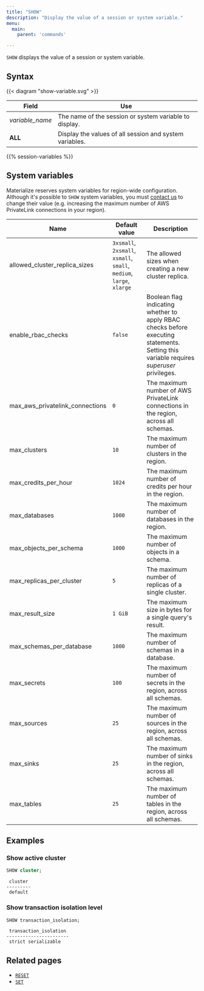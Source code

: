 ```yaml
---
title: "SHOW"
description: "Display the value of a session or system variable."
menu:
  main:
    parent: 'commands'

---
```


`SHOW` displays the value of a session or system variable.

## Syntax

{{< diagram "show-variable.svg" >}}

Field                  | Use
-----------------------|-----
_variable&lowbar;name_ | The name of the session or system variable to display.
**ALL**                | Display the values of all session and system variables.

{{% session-variables %}}

## System variables

Materialize reserves system variables for region-wide configuration. Although it's possible to `SHOW` system variables, you must [contact us](https://materialize.com/contact/) to change their value (e.g. increasing the maximum number of AWS PrivateLink connections in your region).

Name                                        | Default value                                                       | Description   |
--------------------------------------------|---------------------------------------------------------------------|---------------|
allowed_cluster_replica_sizes               | `3xsmall`, `2xsmall`, `xsmall`, `small`, `medium`, `large`, `xlarge`| The allowed sizes when creating a new cluster replica.
enable_rbac_checks                          | `false`                                                             | Boolean flag indicating whether to apply RBAC checks before executing statements. Setting this variable requires _superuser_ privileges.
max_aws_privatelink_connections             | `0`                                                                 | The maximum number of AWS PrivateLink connections in the region, across all schemas.
max_clusters                                | `10`                                                                | The maximum number of clusters in the region.
max_credits_per_hour                        | `1024`                                                              | The maximum number of credits per hour in the region.
max_databases                               | `1000`                                                              | The maximum number of databases in the region.
max_objects_per_schema                      | `1000`                                                              | The maximum number of objects in a schema.
max_replicas_per_cluster                    | `5`                                                                 | The maximum number of replicas of a single cluster.
max_result_size                             | `1 GiB`                                                             | The maximum size in bytes for a single query's result.
max_schemas_per_database                    | `1000`                                                              | The maximum number of schemas in a database.
max_secrets                                 | `100`                                                               | The maximum number of secrets in the region, across all schemas.
max_sources                                 | `25`                                                                | The maximum number of sources in the region, across all schemas.
max_sinks                                   | `25`                                                                | The maximum number of sinks in the region, across all schemas.
max_tables                                  | `25`                                                                | The maximum number of tables in the region, across all schemas.

## Examples

### Show active cluster

```sql
SHOW cluster;
```
```
 cluster
---------
 default
```

### Show transaction isolation level

```sql
SHOW transaction_isolation;
```
```
 transaction_isolation
-----------------------
 strict serializable
```

## Related pages

- [`RESET`](../reset)
- [`SET`](../set)
